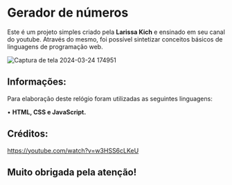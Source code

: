 # Gerador de números 
Este é um projeto simples criado pela <strong>Larissa Kich</strong> e ensinado em seu canal do youtube. Através do mesmo, foi possível sintetizar conceitos básicos de linguagens de programação web.  

![Captura de tela 2024-03-24 174951](https://github.com/alvesmgiovana/gerador-numeros/assets/146298988/c9bc1985-c22b-43a7-a4a6-badb1f739a06)

## Informações:
Para elaboração deste relógio foram utilizadas as seguintes linguagens:

• <strong>HTML, CSS e JavaScript.</strong>
<br>

## Créditos:
https://youtube.com/watch?v=w3HSS6cLKeU

<h2>Muito obrigada pela atenção!</h2>
